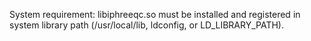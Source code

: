 System requirement: libiphreeqc.so must be installed and registered in system library path (/usr/local/lib, ldconfig, or LD_LIBRARY_PATH).